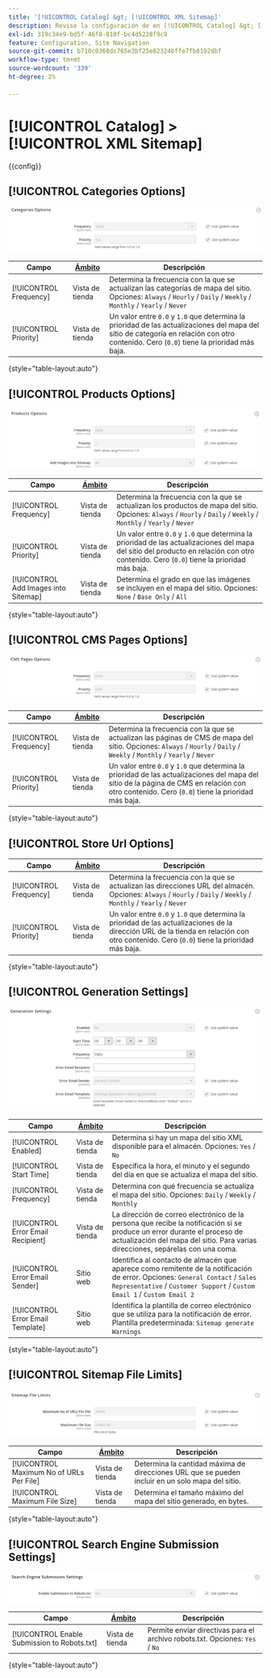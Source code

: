 ```yaml
---
title: '[!UICONTROL Catalog] &gt; [!UICONTROL XML Sitemap]'
description: Revise la configuración de en [!UICONTROL Catalog] &gt; [!UICONTROL XML Sitemap] de la administración de Commerce.
exl-id: 319c34e9-bd5f-46f8-810f-bc4d5228f9c9
feature: Configuration, Site Navigation
source-git-commit: b710c0368dc765e3bf25e82324bffe7fb8192dbf
workflow-type: tm+mt
source-wordcount: '339'
ht-degree: 2%

---
```


# [!UICONTROL Catalog] > [!UICONTROL XML Sitemap]

{{config}}

## [!UICONTROL Categories Options]

![Opciones de categorías](./assets/xml-sitemap-categories-options.png)<!-- zoom -->

<!-- [Categories Options](https://docs.magento.com/user-guide/marketing/sitemap-xml-configure.html) -->

| Campo | [Ámbito](../../getting-started/websites-stores-views.md#scope-settings) | Descripción |
|--- |--- |--- |
| [!UICONTROL Frequency] | Vista de tienda | Determina la frecuencia con la que se actualizan las categorías de mapa del sitio. Opciones: `Always` / `Hourly` / `Daily` / `Weekly` / `Monthly` / `Yearly` / `Never` |
| [!UICONTROL Priority] | Vista de tienda | Un valor entre `0.0` y `1.0` que determina la prioridad de las actualizaciones del mapa del sitio de categoría en relación con otro contenido. Cero (`0.0`) tiene la prioridad más baja. |

{style="table-layout:auto"}

## [!UICONTROL Products Options]

![Opciones de productos](./assets/xml-sitemap-products-options.png)<!-- zoom -->

<!-- [Products Options](https://docs.magento.com/user-guide/marketing/sitemap-xml-configure.html) -->

| Campo | [Ámbito](../../getting-started/websites-stores-views.md#scope-settings) | Descripción |
|--- |--- |--- |
| [!UICONTROL Frequency] | Vista de tienda | Determina la frecuencia con la que se actualizan los productos de mapa del sitio. Opciones: `Always` / `Hourly` / `Daily` / `Weekly` / `Monthly` / `Yearly` / `Never` |
| [!UICONTROL Priority] | Vista de tienda | Un valor entre `0.0` y `1.0` que determina la prioridad de las actualizaciones del mapa del sitio del producto en relación con otro contenido. Cero (`0.0`) tiene la prioridad más baja. |
| [!UICONTROL Add Images into Sitemap] | Vista de tienda | Determina el grado en que las imágenes se incluyen en el mapa del sitio. Opciones: `None` / `Base Only` / `All` |

{style="table-layout:auto"}

## [!UICONTROL CMS Pages Options]

![Opciones de páginas de CMS](./assets/xml-sitemap-cms-pages-options.png)<!-- zoom -->

<!-- [CMS Pages Options](https://docs.magento.com/user-guide/marketing/sitemap-xml-configure.html) -->

| Campo | [Ámbito](../../getting-started/websites-stores-views.md#scope-settings) | Descripción |
|--- |--- |--- |
| [!UICONTROL Frequency] | Vista de tienda | Determina la frecuencia con la que se actualizan las páginas de CMS de mapa del sitio. Opciones: `Always` / `Hourly` / `Daily` / `Weekly` / `Monthly` / `Yearly` / `Never` |
| [!UICONTROL Priority] | Vista de tienda | Un valor entre `0.0` y `1.0` que determina la prioridad de las actualizaciones del mapa del sitio de la página de CMS en relación con otro contenido. Cero (`0.0`) tiene la prioridad más baja. |

{style="table-layout:auto"}

## [!UICONTROL Store Url Options]

| Campo | [Ámbito](../../getting-started/websites-stores-views.md#scope-settings) | Descripción |
|--- |--- |--- |
| [!UICONTROL Frequency] | Vista de tienda | Determina la frecuencia con la que se actualizan las direcciones URL del almacén. Opciones: `Always` / `Hourly` / `Daily` / `Weekly` / `Monthly` / `Yearly` / `Never` |
| [!UICONTROL Priority] | Vista de tienda | Un valor entre `0.0` y `1.0` que determina la prioridad de las actualizaciones de la dirección URL de la tienda en relación con otro contenido. Cero (`0.0`) tiene la prioridad más baja. |

{style="table-layout:auto"}

## [!UICONTROL Generation Settings]

![Configuración de generación](./assets/xml-sitemap-generation-settings.png)<!-- zoom -->

<!-- [Generation Settings](https://docs.magento.com/user-guide/marketing/sitemap-xml-configure.html) -->

| Campo | [Ámbito](../../getting-started/websites-stores-views.md#scope-settings) | Descripción |
|--- |--- |--- |
| [!UICONTROL Enabled] | Vista de tienda | Determina si hay un mapa del sitio XML disponible para el almacén. Opciones: `Yes` / `No` |
| [!UICONTROL Start Time] | Vista de tienda | Especifica la hora, el minuto y el segundo del día en que se actualiza el mapa del sitio. |
| [!UICONTROL Frequency] | Vista de tienda | Determina con qué frecuencia se actualiza el mapa del sitio. Opciones: `Daily` / `Weekly` / `Monthly` |
| [!UICONTROL Error Email Recipient] | Vista de tienda | La dirección de correo electrónico de la persona que recibe la notificación si se produce un error durante el proceso de actualización del mapa del sitio. Para varias direcciones, sepárelas con una coma. |
| [!UICONTROL Error Email Sender] | Sitio web | Identifica al contacto de almacén que aparece como remitente de la notificación de error. Opciones: `General Contact` / `Sales Representative` / `Customer Support` / `Custom Email 1` / `Custom Email 2` |
| [!UICONTROL Error Email Template] | Sitio web | Identifica la plantilla de correo electrónico que se utiliza para la notificación de error. Plantilla predeterminada: `Sitemap generate Warnings` |

{style="table-layout:auto"}

## [!UICONTROL Sitemap File Limits]

![Límites de archivos de mapa](./assets/xml-sitemap-sitemap-file-limits.png)<!-- zoom -->

<!-- [Sitemap File Limits](https://docs.magento.com/user-guide/marketing/sitemap-xml-configure.html) -->

| Campo | [Ámbito](../../getting-started/websites-stores-views.md#scope-settings) | Descripción |
|--- |--- |--- |
| [!UICONTROL Maximum No of URLs Per File] | Vista de tienda | Determina la cantidad máxima de direcciones URL que se pueden incluir en un solo mapa del sitio. |
| [!UICONTROL Maximum File Size] | Vista de tienda | Determina el tamaño máximo del mapa del sitio generado, en bytes. |

{style="table-layout:auto"}

## [!UICONTROL Search Engine Submission Settings]

![Configuración de envío del motor de búsqueda](./assets/xml-sitemap-search-engine-submission-settings.png)<!-- zoom -->

<!-- [Search Engine Submission Settings](https://docs.magento.com/user-guide/marketing/sitemap-xml-configure.html) -->

| Campo | [Ámbito](../../getting-started/websites-stores-views.md#scope-settings) | Descripción |
|--- |--- |--- |
| [!UICONTROL Enable Submission to Robots.txt] | Vista de tienda | Permite enviar directivas para el archivo robots.txt. Opciones: `Yes` / `No` |

{style="table-layout:auto"}
